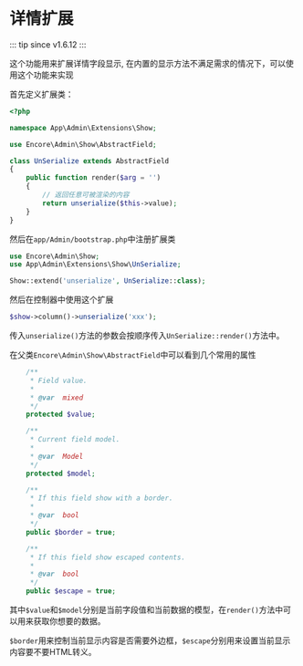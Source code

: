 # 详情扩展

::: tip
since v1.6.12
:::

这个功能用来扩展详情字段显示, 在内置的显示方法不满足需求的情况下，可以使用这个功能来实现

首先定义扩展类：

```php
<?php

namespace App\Admin\Extensions\Show;

use Encore\Admin\Show\AbstractField;

class UnSerialize extends AbstractField
{
    public function render($arg = '')
    {
        // 返回任意可被渲染的内容
        return unserialize($this->value);
    }
}
```

然后在`app/Admin/bootstrap.php`中注册扩展类

```php
use Encore\Admin\Show;
use App\Admin\Extensions\Show\UnSerialize;

Show::extend('unserialize', UnSerialize::class);
```

然后在控制器中使用这个扩展

```php
$show->column()->unserialize('xxx');
```

传入`unserialize()`方法的参数会按顺序传入`UnSerialize::render()`方法中。

在父类`Encore\Admin\Show\AbstractField`中可以看到几个常用的属性

```php
    /**
     * Field value.
     *
     * @var  mixed
     */
    protected $value;

    /**
     * Current field model.
     *
     * @var  Model
     */
    protected $model;

    /**
     * If this field show with a border.
     *
     * @var  bool
     */
    public $border = true;

    /**
     * If this field show escaped contents.
     *
     * @var  bool
     */
    public $escape = true;
```

其中`$value`和`$model`分别是当前字段值和当前数据的模型，在`render()`方法中可以用来获取你想要的数据。

`$border`用来控制当前显示内容是否需要外边框，`$escape`分别用来设置当前显示内容要不要HTML转义。